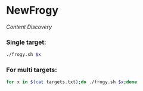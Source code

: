 # NewFrogy
_Content Discovery_

### Single target:
```bash
./frogy.sh $x
```

### For multi targets:
```bash
for x in $(cat targets.txt);do ./frogy.sh $x;done
```